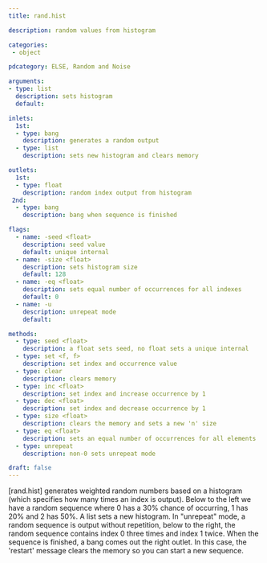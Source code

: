 ```yaml
---
title: rand.hist

description: random values from histogram

categories:
 - object

pdcategory: ELSE, Random and Noise

arguments:
- type: list
  description: sets histogram
  default: 

inlets:
  1st:
  - type: bang
    description: generates a random output
  - type: list
    description: sets new histogram and clears memory

outlets:
  1st:
  - type: float
    description: random index output from histogram
 2nd:
  - type: bang
    description: bang when sequence is finished

flags:
  - name: -seed <float> 
    description: seed value
    default: unique internal
  - name: -size <float>
    description: sets histogram size
    default: 128
  - name: -eq <float>
    description: sets equal number of occurrences for all indexes
    default: 0
  - name: -u
    description: unrepeat mode
    default:

methods:
  - type: seed <float>
    description: a float sets seed, no float sets a unique internal
  - type: set <f, f> 
    description: set index and occurrence value
  - type: clear
    description: clears memory
  - type: inc <float>
    description: set index and increase occurrence by 1
  - type: dec <float>
    description: set index and decrease occurrence by 1
  - type: size <float>
    description: clears the memory and sets a new 'n' size
  - type: eq <float>
    description: sets an equal number of occurrences for all elements
  - type: unrepeat
    description: non-0 sets unrepeat mode

draft: false
---
```


[rand.hist] generates weighted random numbers based on a histogram (which specifies how many times an index is output). Below to the left we have a random sequence where 0 has a 30% chance of occurring, 1 has 20% and 2 has 50%. A list sets a new histogram. In "unrepeat" mode, a random sequence is output without repetition, below to the right, the random sequence contains index 0 three times and index 1 twice. When the sequence is finished, a bang comes out the right outlet. In this case, the 'restart' message clears the memory so you can start a new sequence.
